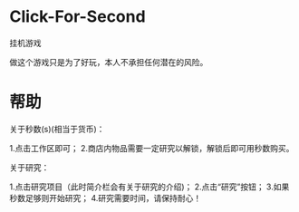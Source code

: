 # Click-For-Second
挂机游戏

做这个游戏只是为了好玩，本人不承担任何潜在的风险。

# 帮助
关于秒数(s)(相当于货币)：

1.点击工作区即可；
2.商店内物品需要一定研究以解锁，解锁后即可用秒数购买。

关于研究：

1.点击研究项目（此时简介栏会有关于研究的介绍)；
2.点击“研究”按钮；
3.如果秒数足够则开始研究；
4.研究需要时间，请保持耐心！
